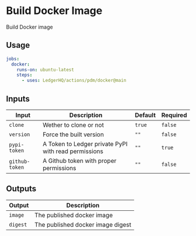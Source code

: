 # Build Docker Image

Build Docker image

## Usage

```yaml
jobs:
  docker:
    runs-on: ubuntu-latest
    steps:
      - uses: LedgerHQ/actions/pdm/docker@main
```

## Inputs

| Input | Description | Default | Required |
|-------|-------------|---------|----------|
| `clone` | Wether to clone or not | `true` | `false` |
| `version` | Force the built version | `""` | `false` |
| `pypi-token` | A Token to Ledger private PyPI with read permissions | `""` | `true` |
| `github-token` | A Github token with proper permissions | `""` | `false` |


## Outputs

| Output | Description |
|--------|-------------|
| `image` | The published docker image |
| `digest` | The published docker image digest |


